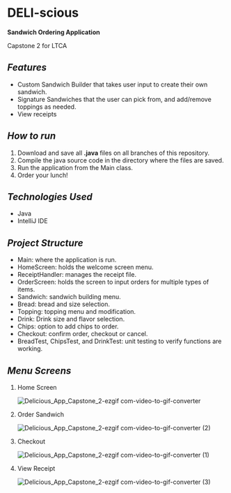 # DELI-scious
**Sandwich Ordering Application**

Capstone 2 for LTCA

## *Features*
- Custom Sandwich Builder that takes user input to create their own sandwich.
- Signature Sandwiches that the user can pick from, and add/remove toppings as needed.
- View receipts


## *How to run*
1. Download and save all **.java** files on all branches of this repository.
2. Compile the java source code in the directory where the files are saved.
3. Run the application from the Main class.
4. Order your lunch!

## *Technologies Used*
- Java
- IntelliJ IDE

## *Project Structure*
- Main: where the application is run.
- HomeScreen: holds the welcome screen menu.
- ReceiptHandler: manages the receipt file.
- OrderScreen: holds the screen to input orders for multiple types of items.
- Sandwich: sandwich building menu.
- Bread: bread and size selection.
- Topping: topping menu and modification.
- Drink: Drink size and flavor selection.
- Chips: option to add chips to order.
- Checkout: confirm order, checkout or cancel.
- BreadTest, ChipsTest, and DrinkTest: unit testing to verify functions are working.

## *Menu Screens*
1. Home Screen
   
   ![Delicious_App_Capstone_2-ezgif com-video-to-gif-converter](https://github.com/user-attachments/assets/b089f1f6-ac5f-4d30-a39e-fc13afc1fe93)

2. Order Sandwich

    ![Delicious_App_Capstone_2-ezgif com-video-to-gif-converter (2)](https://github.com/user-attachments/assets/b2a79aff-cf9e-40ab-9bbf-2f343351322e)

  
3. Checkout

   ![Delicious_App_Capstone_2-ezgif com-video-to-gif-converter (1)](https://github.com/user-attachments/assets/d3cbdbe9-e495-4a61-8ea3-ef159a672de4)

5. View Receipt

   ![Delicious_App_Capstone_2-ezgif com-video-to-gif-converter (3)](https://github.com/user-attachments/assets/b472f0d6-315e-4e1e-82a9-8f8c1fa8b4c3)


